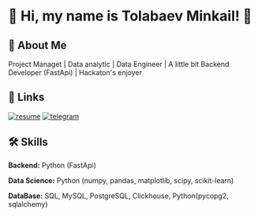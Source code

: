 # 👋 Hi, my name is Tolabaev Minkail! 👋

## 🚀 About Me
Project Managet | Data analytic | Data Engineer | A little bit Backend Developer (FastApi) | Hackaton's enjoyer

## 🔗 Links
[![resume](https://img.shields.io/badge/resume-000?style=for-the-badge&logo=ko-fi&logoColor=white)](https://drive.google.com/file/d/1MZuscX8TTnU1H-ISJ-fVoI5cBZ_iVh-d/view?usp=sharing)
[![telegram](https://img.shields.io/badge/telegram-1DA1F2?style=for-the-badge&logo=telegram&logoColor=white)](https://t.me/minkailtolabaev)


## 🛠 Skills
**Backend:** Python (FastApi)

**Data Science:** Python (numpy, pandas, matplotlib, scipy, scikit-learn)

**DataBase:** SQL, MySQL, PostgreSQL, Clickhouse, Python(pycopg2, sqlalchemy)
